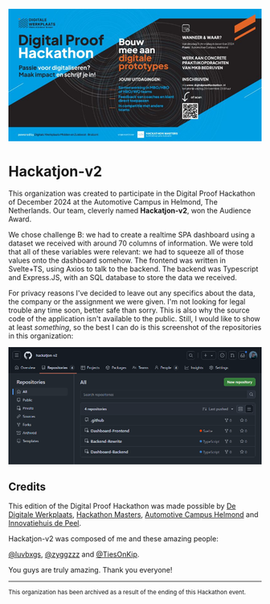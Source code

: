 ![Digital Proof Hackathon](banner.jpg)

# Hackatjon-v2

This organization was created to participate in the Digital Proof Hackathon of December 2024 at the Automotive Campus in Helmond, The Netherlands. Our team, cleverly named **Hackatjon-v2**, won the Audience Award.

We chose challenge B: we had to create a realtime SPA dashboard using a dataset we received with around 70 columns of information. We were told that all of these variables were relevant: we had to squeeze all of those values onto the dashboard somehow. The frontend was written in Svelte+TS, using Axios to talk to the backend. The backend was Typescript and Express.JS, with an SQL database to store the data we received.

For privacy reasons I've decided to leave out any specifics about the data, the company or the assignment we were given. I'm not looking for legal trouble any time soon, better safe than sorry. This is also why the source code of the application isn't available to the public. Still, I would like to show at least _something_, so the best I can do is this screenshot of the repositories in this organization:

![Repositories](repos.png)

## Credits

This edition of the Digital Proof Hackathon was made possible by [De Digitale Werkplaats](https://www.mijnbedrijfdigitaliseren.nl/), [Hackathon Masters](https://hackathonmasters.com/), [Automotive Campus Helmond](https://www.automotivecampus.com/) and [Innovatiehuis de Peel](https://innovatiehuisdepeel.nl/default.aspx).

Hackatjon-v2 was composed of me and these amazing people:

[@luvbxgs](https://github.com/Luvbxgs), [@zyggzzz](https://github.com/zyggzzz) and [@TiesOnKip](https://github.com/TiesOnKip).

You guys are truly amazing. Thank you everyone!

---

<sub>

This organization has been archived as a result of the ending of this Hackathon event.

</sub>
